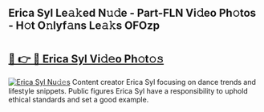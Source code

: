 ## Erica Syl Le𝚊𝚔ed N𝚞𝚍e - Part-FLN Vi𝚍eo Ph𝚘tos - H𝚘t O𝚗lyf𝚊ns Le𝚊𝚔s OFOzp

# <h2><a href="http://hf92c5.feru.top/?c=Erica+Syl">🔗 👉 🔴 Erica Syl Vi𝚍𝚎o Ph𝚘t𝚘𝚜</a></h2>

[![Erica Syl Nu𝚍𝚎s](https://i.imgur.com/0TWrTi3.gif)](http://hf92c5.feru.top/?c=Erica+Syl)
Content creator Erica Syl focusing on dance trends and lifestyle snippets. Public figures Erica Syl have a responsibility to uphold ethical standards and set a good example. 
